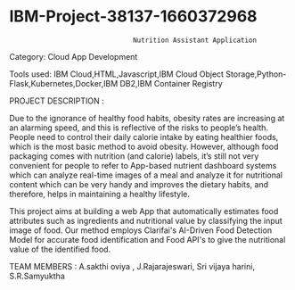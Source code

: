 # IBM-Project-38137-1660372968

                                   Nutrition Assistant Application
Category: Cloud App Development

Tools used:
IBM Cloud,HTML,Javascript,IBM Cloud Object Storage,Python-Flask,Kubernetes,Docker,IBM DB2,IBM Container Registry
                                                                   
PROJECT DESCRIPTION :

Due to the ignorance of healthy food habits, obesity rates are increasing at an alarming speed, and this is reflective of the risks to people’s health. People need to control their daily calorie intake by eating healthier foods, which is the most basic method to avoid obesity. However, although food packaging comes with nutrition (and calorie) labels, it’s still not very convenient for people to refer to App-based nutrient dashboard systems which can analyze real-time images of a meal and analyze it for nutritional content which can be very handy and improves the dietary habits, and therefore, helps in maintaining a healthy lifestyle.

This project aims at building a web App that automatically estimates food attributes such as ingredients and nutritional value by classifying the input image of food.  Our method employs Clarifai's AI-Driven Food Detection Model for accurate food identification and Food API's to give the nutritional value of the identified food.



TEAM MEMBERS :
A.sakthi oviya ,
J.Rajarajeswari,
Sri vijaya harini,
S.R.Samyuktha
